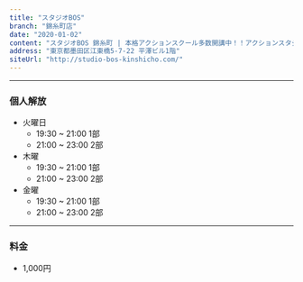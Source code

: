 ```yaml
---
title: "スタジオBOS"
branch: "錦糸町店"
date: "2020-01-02"
content: "スタジオBOS 錦糸町 | 本格アクションスクール多数開講中！！アクションスタジオ錦糸町にオープン!!!"
address: "東京都墨田区江東橋5-7-22 平澤ビル1階"
siteUrl: "http://studio-bos-kinshicho.com/"
---
```


---
### 個人解放
- 火曜日 
    - 19:30 ~ 21:00 1部
    - 21:00 ~ 23:00 2部
- 木曜 
    - 19:30 ~ 21:00 1部
    - 21:00 ~ 23:00 2部
- 金曜
    - 19:30 ~ 21:00 1部
    - 21:00 ~ 23:00 2部

---
### 料金
- 1,000円